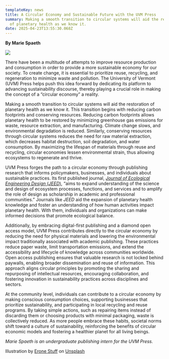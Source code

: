 ```yaml
---
templateKey: news
title: A Circular Economy and Sustainable Future with the UVM Press
summary: Making a smooth transition to circular systems will aid the restoration
  of planetary health as we know it.
date: 2025-04-23T13:55:30.068Z
---
```

**By Marie Spaeth**

![](assets/erone-stuff-iv-snvk3tqc-unsplash.jpg)

There have been a multitude of attempts to improve resource production and consumption in order to provide a more sustainable economy for our society. To create change, it is essential to prioritize reuse, recycling, and regeneration to minimize waste and pollution. The University of Vermont (UVM) Press helps push this idea forward by dedicating its platform to advancing sustainability discourse, thereby playing a crucial role in making the concept of a “circular economy” a reality.

Making a smooth transition to circular systems will aid the restoration of planetary health as we know it. This transition begins with reducing carbon footprints and conserving resources. Reducing carbon footprints allows planetary health to be restored by minimizing greenhouse gas emissions for waste, resource extraction, and manufacturing. Climate change slows, and environmental degradation is reduced. Similarly, conserving resources through circular systems reduces the need for raw material extraction, which decreases habitat destruction, soil degradation, and water consumption. By maximizing the lifespan of materials through reuse and recycling, circular economies lessen environmental strain, thus allowing ecosystems to regenerate and thrive.

UVM Press forges the path to a circular economy through publishing research that informs policymakers, businesses, and individuals about sustainable practices. Its first published journal, [*Journal of Ecological Engineering Design* (*JEED*)](https://journals.uvm.edu/jeed), “aims to expand understanding of the science and design of ecosystem processes, functions, and services and to amplify the role of design as scholarship in academic and professional communities.” Journals like *JEED* aid the expansion of planetary health knowledge and foster an understanding of how human activities impact planetary health. With them, individuals and organizations can make informed decisions that promote ecological balance.

Additionally, by embracing digital-first publishing and a diamond open access model, UVM Press contributes directly to the circular economy by reducing the need for physical materials and lowering the environmental impact traditionally associated with academic publishing. These practices reduce paper waste, limit transportation emissions, and extend the accessibility and lifecycle of knowledge across communities worldwide. Open access publishing ensures that valuable research is not locked behind paywalls, enabling broader dissemination and reuse of information. This approach aligns circular principles by promoting the sharing and repurposing of intellectual resources, encouraging collaboration, and fostering innovation in sustainability practices across disciplines and sectors.

At the community level, individuals can contribute to a circular economy by making conscious consumption choices, supporting businesses that prioritize sustainability, and participating in local recycling and reuse programs. By taking simple actions, such as repairing items instead of discarding them or choosing products with minimal packaging, waste is collectively reduced. As more people embrace these habits, societal norms shift toward a culture of sustainability, reinforcing the benefits of circular economic models and fostering a healthier planet for all living beings.

*Marie Spaeth is an undergraduate publishing intern for the UVM Press.*

Illustration by [Erone Stuff](https://unsplash.com/@eronestudio/illustrations) on [Unsplash](https://unsplash.com/illustrations/two-hands-holding-a-green-globe-with-a-stream-of-water-Iv-SnVK3tQc?utm_content=creditCopyText&utm_medium=referral&utm_source=unsplash)